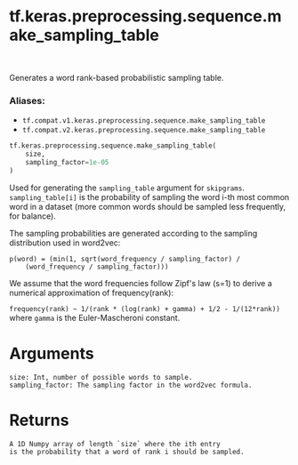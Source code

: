 <div itemscope itemtype="http://developers.google.com/ReferenceObject">
<meta itemprop="name" content="tf.keras.preprocessing.sequence.make_sampling_table" />
<meta itemprop="path" content="Stable" />
</div>

# tf.keras.preprocessing.sequence.make_sampling_table

<!-- Insert buttons -->

<table class="tfo-notebook-buttons tfo-api" align="left">
</table>



<!-- Start diff -->
Generates a word rank-based probabilistic sampling table.

### Aliases:

* `tf.compat.v1.keras.preprocessing.sequence.make_sampling_table`
* `tf.compat.v2.keras.preprocessing.sequence.make_sampling_table`


``` python
tf.keras.preprocessing.sequence.make_sampling_table(
    size,
    sampling_factor=1e-05
)
```



<!-- Placeholder for "Used in" -->

Used for generating the `sampling_table` argument for `skipgrams`.
`sampling_table[i]` is the probability of sampling
the word i-th most common word in a dataset
(more common words should be sampled less frequently, for balance).

The sampling probabilities are generated according
to the sampling distribution used in word2vec:

```
p(word) = (min(1, sqrt(word_frequency / sampling_factor) /
    (word_frequency / sampling_factor)))
```

We assume that the word frequencies follow Zipf's law (s=1) to derive
a numerical approximation of frequency(rank):

`frequency(rank) ~ 1/(rank * (log(rank) + gamma) + 1/2 - 1/(12*rank))`
where `gamma` is the Euler-Mascheroni constant.

# Arguments
    size: Int, number of possible words to sample.
    sampling_factor: The sampling factor in the word2vec formula.

# Returns
    A 1D Numpy array of length `size` where the ith entry
    is the probability that a word of rank i should be sampled.